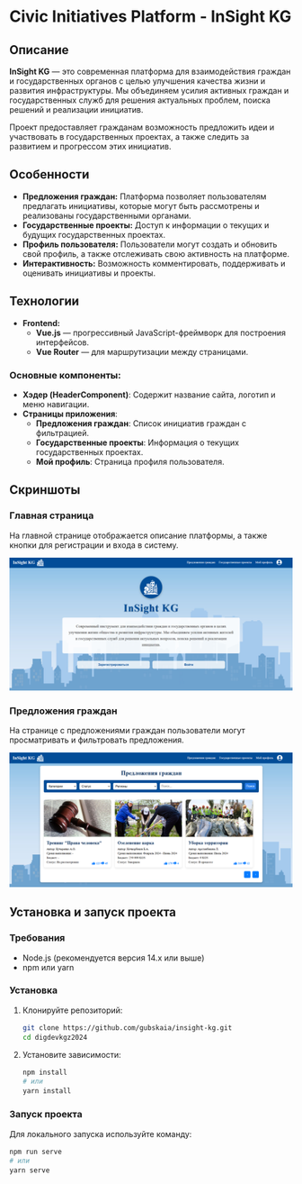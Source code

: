 # Civic Initiatives Platform - InSight KG

## Описание

**InSight KG** — это современная платформа для взаимодействия граждан и государственных органов с целью улучшения качества жизни и развития инфраструктуры. Мы объединяем усилия активных граждан и государственных служб для решения актуальных проблем, поиска решений и реализации инициатив.

Проект предоставляет гражданам возможность предложить идеи и участвовать в государственных проектах, а также следить за развитием и прогрессом этих инициатив.

## Особенности

- **Предложения граждан:** Платформа позволяет пользователям предлагать инициативы, которые могут быть рассмотрены и реализованы государственными органами.
- **Государственные проекты:** Доступ к информации о текущих и будущих государственных проектах.
- **Профиль пользователя:** Пользователи могут создать и обновить свой профиль, а также отслеживать свою активность на платформе.
- **Интерактивность:** Возможность комментировать, поддерживать и оценивать инициативы и проекты.

## Технологии

- **Frontend:**
    - **Vue.js** — прогрессивный JavaScript-фреймворк для построения интерфейсов.
    - **Vue Router** — для маршрутизации между страницами.


### Основные компоненты:
- **Хэдер (HeaderComponent)**: Содержит название сайта, логотип и меню навигации.
- **Страницы приложения**:
    - **Предложения граждан**: Список инициатив граждан с фильтрацией.
    - **Государственные проекты**: Информация о текущих государственных проектах.
    - **Мой профиль**: Страница профиля пользователя.

## Скриншоты

### Главная страница

На главной странице отображается описание платформы, а также кнопки для регистрации и входа в систему.

![Главная страница](src/assets/screen2.png)

### Предложения граждан

На странице с предложениями граждан пользователи могут просматривать и фильтровать предложения.

![Предложения граждан](src/assets/screen1.png)

## Установка и запуск проекта

### Требования
- Node.js (рекомендуется версия 14.x или выше)
- npm или yarn

### Установка
1. Клонируйте репозиторий:
    ```bash
    git clone https://github.com/gubskaia/insight-kg.git
    cd digdevkgz2024
    ```

2. Установите зависимости:
    ```bash
    npm install
    # или
    yarn install
    ```

### Запуск проекта
Для локального запуска используйте команду:
```bash
npm run serve
# или
yarn serve
